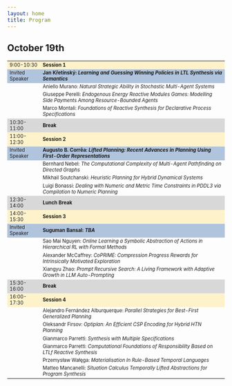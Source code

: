 ```yaml
---
layout: home
title: Program
---
```

<h2>October 19th</h2>

<table style="font-size:80%">
  <tbody>
    <tr style="background-color:#FEF2CB">
      <td>9:00-10:30</td>
      <td><b>Session 1</b> </td>
    </tr>
    <tr style="background-color:#B0C4DE">
      <td>Invited Speaker</td>
      <td><b>Jan Křetínský: <em> Learning and Guessing Winning Policies in LTL Synthesis via Semantics</em></b> </td>
    </tr>
    <tr>
      <td></td>
      <td>Aniello Murano: <em>Natural Strategic Ability in Stochastic Multi-Agent Systems</em></td>
    </tr>
    <tr>
      <td></td>
      <td>Giuseppe Perelli: <em>Endogenous Energy Reactive Modules Games: Modelling Side Payments Among Resource-Bounded Agents</em></td>
    </tr>
    <tr>
      <td></td>
      <td>Marco Montali: <em>Foundations of Reactive Synthesis for Declarative Process Specifications </em></td>
    </tr>
    <tr style="background-color:#D8D8D8">
      <td>10:30-11:00</td>
      <td><b>Break</b></td>
    </tr>
    <tr style="background-color:#FEF2CB">
      <td>11:00-12:30</td>
      <td><b>Session 2</b> </td>
    </tr>
    <tr style="background-color:#B0C4DE">
      <td>Invited Speaker</td>
      <td><b>Augusto B. Corrêa: <em>Lifted Planning: Recent Advances in Planning Using First-Order Representations</em></b> </td>
    </tr>
    <tr>
      <td></td>
      <td>Bernhard Nebel: <em>The Computational Complexity of Multi-Agent Pathfinding on Directed Graphs</em> </td>
    </tr>
    <tr>
      <td></td>
      <td>Mikhail Soutchanski: <em>Heuristic Planning for Hybrid Dynamical Systems</em> </td>
    </tr>
    <tr>
      <td></td>
      <td>Luigi Bonassi: <em>Dealing with Numeric and Metric Time Constraints in PDDL3 via Compilation to Numeric Planning</em> </td>
    </tr>
    <tr style="background-color:#D8D8D8">
      <td>12:30-14:00</td>
      <td><b>Lunch Break</b></td>
    </tr>
    <tr style="background-color:#FEF2CB">
      <td>14:00-15:30</td>
      <td><b>Session 3</b> </td>
    </tr>
    <tr style="background-color:#B0C4DE">
      <td>Invited Speaker</td>
      <td><b>Suguman Bansal: <em>TBA</em></b></td>
    </tr>
    <tr>
      <td></td>
      <td>Sao Mai Nguyen: <em>Online Learning a Symbolic Abstraction of Actions in Hierarchical RL with Formal Methods</em> </td>
    </tr>
    <tr>
      <td></td>
      <td>Alexander McCaffrey: <em>CoPRIME: Compression Progress Rewards for Intrinsically Motivated Exploration</em> </td>
    </tr>
    <tr>
      <td></td>
      <td>Xiangyu Zhao: <em>Prompt Recursive Search: A Living Framework with Adaptive Growth in LLM Auto-Prompting</em> </td>
    </tr>
    <tr style="background-color:#D8D8D8">
      <td>15:30-16:00</td>
      <td><b>Break</b></td>
    </tr>
    <tr style="background-color:#FEF2CB">
      <td>16:00-17:30</td>
      <td><b>Session 4</b></td>
    </tr>
    <tr>
      <td></td>
      <td>Alejandro Fernández Alburquerque: <em>Parallel Strategies for Best-First Generalized Planning</em></td>
    </tr>
    <tr>
      <td></td>
      <td>Oleksandr Firsov: <em>Optiplan: An Efficient CSP Encoding for Hybrid HTN Planning</em></td>
    </tr>
    <tr>
      <td></td>
      <td>Gianmarco Parretti: <em>Synthesis with Multiple Specifications</em></td>
    </tr>
    <tr>
      <td></td>
      <td>Gianmarco Parretti: <em>Computational Foundations of Responsibility Based on LTLf Reactive Synthesis</em></td>
    </tr>
    <tr>
      <td></td>
      <td>Przemysław Wałęga: <em>Materialisation In Rule-Based Temporal Languages</em></td>
    </tr>
    <tr>
      <td></td>
      <td>Matteo Mancanelli: <em>Situation Calculus Temporally Lifted Abstractions for Program Synthesis</em></td>
    </tr>
  </tbody>
</table>
